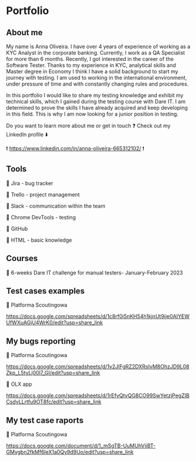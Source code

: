# **Portfolio**
## **About me**
My name is Anna Oliveira. I have over 4 years of experience of working as a KYC Analyst in the corporate banking. Currently, I work as a QA Specialist for more than 6 months. Recently, I got interested in the career of the Software Tester. Thanks to my experience in KYC, analytical skills and Master degree in Economy I think I have a solid background to start my journey with testing. I am used to working in the international environment, under pressure of time and with constantly changing rules and procedures.

In this portfolio I would like to share my testing knowledge and exhibit my technical skills, which I gained during the testing course with Dare IT. I am determined to prove the skills I have already acquired and keep developing in this field. This is why I am now looking for a junior position in testing.

Do you want to learn more about me or get in touch :question: Check out my LinkedIn profile :arrow_down:

:exclamation: https://www.linkedin.com/in/anna-oliveira-665312102/ :exclamation:

## **Tools**
:large_blue_diamond: Jira - bug tracker

:large_blue_diamond: Trello - project management

:large_blue_diamond: Slack - communication within the team

:large_blue_diamond: Chrome DevTools - testing

:large_blue_diamond: GitHub

:large_blue_diamond: HTML - basic knowledge

## **Courses**
:large_blue_diamond: 6-weeks Dare IT challenge for manual testers- January-February 2023

## **Test cases examples**
:large_blue_diamond: Platforma Scoutingowa

https://docs.google.com/spreadsheets/d/1c8rf0i5nKH54h1kjnUt9ije0AIYEWUfWXuAGjU4WrK0/edit?usp=share_link

## **My bugs reporting**
:large_blue_diamond: Platforma Scoutingowa

https://docs.google.com/spreadsheets/d/1v2JlFgRZ2DXRsIvM8OhzJD9L08Zkp_L5tyLj00l7_GI/edit?usp=share_link

:large_blue_diamond: OLX app

https://docs.google.com/spreadsheets/d/1rEfvQtyQG8CO99SwYetzjPegZIBCsdyLLrtfu9OT8fc/edit?usp=share_link

## **My test case raports**
:large_blue_diamond: Platforma Scoutingowa

https://docs.google.com/document/d/1_mSgTB-UuMUhViiBT-GMvgbn2fkMf6leX1a0Qy9d9Uo/edit?usp=share_link

